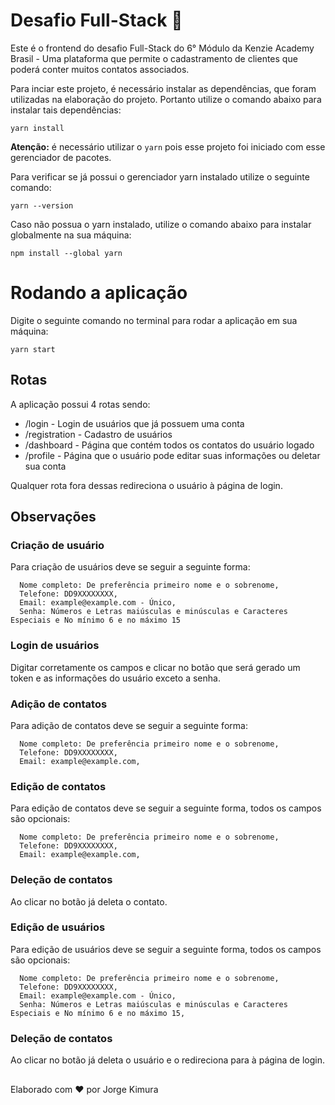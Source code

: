 # Desafio Full-Stack 💪

Este é o frontend do desafio Full-Stack do 6° Módulo da Kenzie Academy Brasil - Uma plataforma que permite o cadastramento de clientes que poderá conter muitos contatos associados.

Para inciar este projeto, é necessário instalar as dependências, que foram utilizadas na elaboração do projeto. Portanto utilize o comando abaixo para instalar tais dependências:
````
yarn install
````

**Atenção:** é necessário utilizar o `yarn` pois esse projeto foi iniciado com esse gerenciador de pacotes.

Para verificar se já possui o gerenciador yarn instalado utilize o seguinte comando:

````
yarn --version
````

Caso não possua o yarn instalado, utilize o comando abaixo para instalar globalmente na sua máquina:

````
npm install --global yarn
````

# **Rodando a aplicação**
Digite o seguinte comando no terminal para rodar a aplicação em sua máquina:

````
yarn start
````

## Rotas

A aplicação possui 4 rotas sendo:
<ul>
  <li>/login - Login de usuários que já possuem uma conta </li>
  <li>/registration - Cadastro de usuários </li>
  <li>/dashboard - Página que contém todos os contatos do usuário logado </li>
  <li>/profile - Página que o usuário pode editar suas informações ou deletar sua conta </li>
</ul>

Qualquer rota fora dessas redireciona o usuário à página de login.

## Observações

### Criação de usuário

Para criação de usuários deve se seguir a seguinte forma:

```
  Nome completo: De preferência primeiro nome e o sobrenome,
  Telefone: DD9XXXXXXXX,
  Email: example@example.com - Único,
  Senha: Números e Letras maiúsculas e minúsculas e Caracteres Especiais e No mínimo 6 e no máximo 15 
```

### Login de usuários

Digitar corretamente os campos e clicar no botão que será gerado um token e as informações do usuário exceto a senha.

### Adição de contatos

Para adição de contatos deve se seguir a seguinte forma:

```
  Nome completo: De preferência primeiro nome e o sobrenome,
  Telefone: DD9XXXXXXXX,
  Email: example@example.com,
```

### Edição de contatos

Para edição de contatos deve se seguir a seguinte forma, todos os campos são opcionais:

```
  Nome completo: De preferência primeiro nome e o sobrenome,
  Telefone: DD9XXXXXXXX,
  Email: example@example.com,
```

### Deleção de contatos 

Ao clicar no botão já deleta o contato.

### Edição de usuários

Para edição de usuários deve se seguir a seguinte forma, todos os campos são opcionais:

```
  Nome completo: De preferência primeiro nome e o sobrenome,
  Telefone: DD9XXXXXXXX,
  Email: example@example.com - Único,
  Senha: Números e Letras maiúsculas e minúsculas e Caracteres Especiais e No mínimo 6 e no máximo 15,
```

### Deleção de contatos 

Ao clicar no botão já deleta o usuário e o redireciona para à página de login.

##

Elaborado com ❤ por Jorge Kimura
